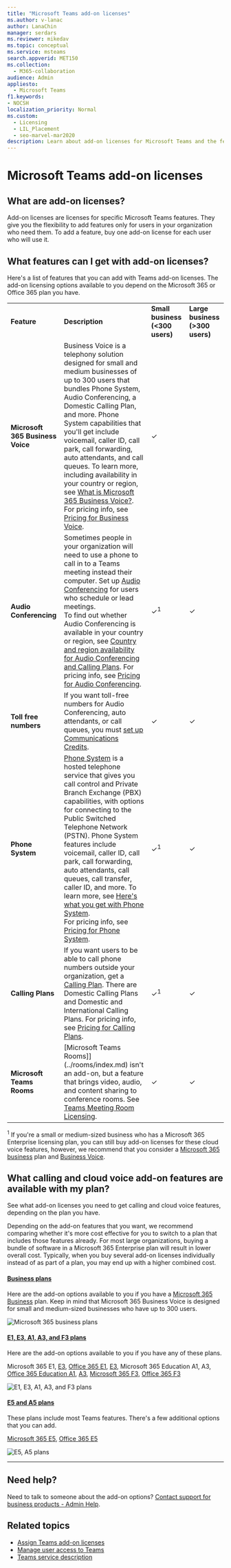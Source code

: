 ```yaml
---
title: "Microsoft Teams add-on licenses"
ms.author: v-lanac
author: LanaChin
manager: serdars
ms.reviewer: mikedav
ms.topic: conceptual
ms.service: msteams
search.appverid: MET150
ms.collection: 
  - M365-collaboration
audience: Admin
appliesto: 
  - Microsoft Teams
f1.keywords:
- NOCSH
localization_priority: Normal
ms.custom: 
  - Licensing
  - LIL_Placement
  - seo-marvel-mar2020
description: Learn about add-on licenses for Microsoft Teams and the features you get with each license.
---
```


# Microsoft Teams add-on licenses

## What are add-on licenses?

Add-on licenses are licenses for specific Microsoft Teams features. They give you the flexibility to add features only for users in your organization who need them. To add a feature, buy one add-on license for each user who will use it.

## What features can I get with add-on licenses?

Here's a list of features that you can add with Teams add-on licenses. The add-on licensing options available to you depend on the Microsoft 365 or Office 365 plan you have.

|||||
|:-----|:-----|:-----|:-----|
|**Feature** <br/> |**Description** <br/> |**Small business (<300 users)**|**Large business (>300 users)**|
**Microsoft 365 Business Voice** <br/> | Business Voice is a telephony solution designed for small and medium businesses of up to 300 users that bundles Phone System, Audio Conferencing, a Domestic Calling Plan, and more. Phone System capabilities that you'll get include voicemail, caller ID, call park, call forwarding, auto attendants, and call queues. To learn more, including availability in your country or region, see [What is Microsoft 365 Business Voice?](../business-voice/whats-business-voice.md). For pricing info, see [Pricing for Business Voice](https://go.microsoft.com/fwlink/?linkid=2127221).  <br/> |&#x2713;||
|**Audio Conferencing** <br/> |Sometimes people in your organization will need to use a phone to call in to a Teams meeting instead their computer. Set up [Audio Conferencing](../audio-conferencing-in-office-365.md) for users who schedule or lead meetings. <br/> To find out whether Audio Conferencing is available in your country or region, see [Country and region availability for Audio Conferencing and Calling Plans](../country-and-region-availability-for-audio-conferencing-and-calling-plans/country-and-region-availability-for-audio-conferencing-and-calling-plans.md). For pricing info, see [Pricing for Audio Conferencing](https://go.microsoft.com/fwlink/?linkid=799762).  <br/> |&#x2713;<sup>1</sup>|&#x2713;|
|**Toll free numbers** |If you want toll-free numbers for Audio Conferencing, auto attendants, or call queues, you must [set up Communications Credits](../set-up-communications-credits-for-your-organization.md). <br/> |&#x2713;|&#x2713;|
|**Phone System** <br/> |[Phone System](../what-is-phone-system-in-office-365.md) is a hosted telephone service that gives you call control and Private Branch Exchange (PBX) capabilities, with options for connecting to the Public Switched Telephone Network (PSTN). Phone System features include voicemail, caller ID, call park, call forwarding, auto attendants, call queues, call transfer, caller ID, and more. To learn more, see [Here's what you get with Phone System](../here-s-what-you-get-with-phone-system.md).  <br/> For pricing info, see [Pricing for Phone System](https://go.microsoft.com/fwlink/?linkid=79976).  <br/> |&#x2713;<sup>1</sup>|&#x2713;|
|**Calling Plans** <br/> |If you want users to be able to call phone numbers outside your organization, get a [Calling Plan](../calling-plans-for-office-365.md). There are Domestic Calling Plans and Domestic and International Calling Plans. For pricing info, see [Pricing for Calling Plans](https://go.microsoft.com/fwlink/?linkid=799761 ).  <br/> |&#x2713;<sup>1</sup>|&#x2713;|
|**Microsoft Teams Rooms** <br/> |[Microsoft Teams Rooms]](../rooms/index.md) isn't an add-on, but a feature that brings video, audio, and content sharing to conference rooms. See [Teams Meeting Room Licensing](../rooms/rooms-licensing.md).  <br/> |&#x2713;|&#x2713;|

<sup>1</sup> If you're a small or medium-sized business who has a Microsoft 365 Enterprise licensing plan, you can still buy add-on licenses for these cloud voice features, however, we recommend that you consider a [Microsoft 365 business](https://www.microsoft.com/microsoft-365/compare-all-microsoft-365-products?&activetab=tab:primaryr2) plan and [Business Voice](https://www.microsoft.com/microsoft-365/business/business-voice).

## What calling and cloud voice add-on features are available with my plan?

See what add-on licenses you need to get calling and cloud voice features, depending on the plan you have. 

Depending on the add-on features that you want, we recommend comparing whether it's more cost effective for you to switch to a plan that includes those features already. For most large organizations, buying a bundle of software in a Microsoft 365 Enterprise plan will result in lower overall cost. Typically, when you buy several add-on licenses individually instead of as part of a plan, you may end up with a higher combined cost.

#### [**Business plans**](#tab/small-business/)

Here are the add-on options available to you if you have a [Microsoft 365 Business](https://www.microsoft.com/microsoft-365/compare-all-microsoft-365-products?&activetab=tab:primaryr2) plan. Keep in mind that Microsoft 365 Business Voice is designed for small and medium-sized businesses who have up to 300 users.

![Microsoft 365 business plans](../media/licensing-small-business-plans.png)

#### [**E1, E3, A1, A3, and F3 plans**](#tab/enterprise-1-3/)

Here are the add-on options available to you if you have any of these plans.<br> 

Microsoft 365 E1, [E3](https://www.microsoft.com/microsoft-365/enterprise-e3-business-software), [Office 365 E1](https://www.microsoft.com/microsoft-365/business/office-365-enterprise-e1-business-software), [E3](https://www.microsoft.com/microsoft-365/business/office-365-enterprise-e3-business-software), Microsoft 365 Education A1, A3, [Office 365 Education A1](https://www.microsoft.com/microsoft-365/academic/compare-office-365-education-plans), [A3](https://www.microsoft.com/microsoft-365/academic/compare-office-365-education-plans), [Microsoft 365 F3](https://www.microsoft.com/microsoft-365/microsoft-365-enterprise-f3), [Office 365 F3](https://www.microsoft.com/microsoft-365/business/office-365-f3)

![E1, E3, A1, A3, and F3 plans](../media/licensing-enterprise-plans.png)

#### [**E5 and A5 plans**](#tab/enterprise-5/)

These plans include most Teams features. There's a few additional options that you can add.

[Microsoft 365 E5](https://www.microsoft.com/microsoft-365/enterprise-e5-business-software), [Office 365 E5](https://www.microsoft.com/microsoft-365/business/office-365-enterprise-e5-business-software)<br>

![E5, A5 plans](../media/licensing-enterprise-e5.png)

* * *

## Need help?

Need to talk to someone about the add-on options? [Contact support for business products - Admin Help](https://support.office.com/article/32a17ca7-6fa0-4870-8a8d-e25ba4ccfd4b).

## Related topics

- [Assign Teams add-on licenses](assign-teams-add-on-licenses.md)
- [Manage user access to Teams](../user-access.md)
- [Teams service description](https://docs.microsoft.com/office365/servicedescriptions/teams-service-description)